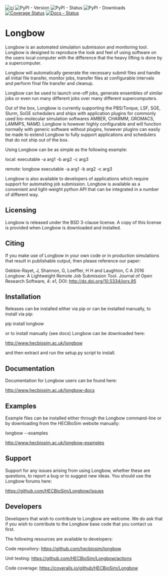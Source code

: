 [![ci](https://github.com/HECBioSim/Longbow/actions/workflows/ci.yaml/badge.svg)](https://github.com/HECBioSim/Longbow/actions/workflows/ci.yaml)
![PyPI - Version](https://img.shields.io/pypi/v/longbow?logo=pypi&logoColor=white)
![PyPI - Status](https://img.shields.io/pypi/status/longbow?logo=pypi&logoColor=white)
![PyPI - Downloads](https://img.shields.io/pypi/dm/longbow?logo=pypi&logoColor=white)
[![Coverage Status](https://coveralls.io/repos/github/HECBioSim/Longbow/badge.svg?branch=main)](https://coveralls.io/github/HECBioSim/Longbow?branch=main)
[![Docs - Status](https://readthedocs.org/projects/longbow/badge/?version=latest)](https://longbow.readthedocs.io/en/latest/?badge=latest)

# Longbow

Longbow is an automated simulation submission and monitoring tool. Longbow
is designed to reproduce the look and feel of using software on the users
local computer with the difference that the heavy lifting is done by a
supercomputer.

Longbow will automatically generate the necessary submit files and handle all
initial file transfer, monitor jobs, transfer files at configurable
intervals and perform final file transfer and cleanup.

Longbow can be used to launch one-off jobs, generate ensembles of similar jobs
or even run many different jobs over many different supercomputers.

Out of the box, Longbow is currently supporting the PBS/Torque, LSF, SGE,
Slurm, SoGE schedulers and ships with application plugins for commonly used
bio-molecular simulation softwares AMBER, CHARMM, GROMACS, LAMMPS, NAMD.
Longbow is however highly configurable and will function normally with generic
software without plugins, however plugins can easily be made to extend Longbow
to fully support applications and schedulers that do not ship out of the box.

Using Longbow can be as simple as the following example:

local: executable -a arg1 -b arg2 -c arg3

remote: longbow executable -a arg1 -b arg2 -c arg3

Longbow is also available to developers of applications which require support
for automating job submission. Longbow is available as a convenient and
light-weight python API that can be integrated in a number of different way.


## Licensing

Longbow is released under the BSD 3-clause license. A copy of this license is
provided when Longbow is downloaded and installed.


## Citing

If you make use of Longbow in your own code or in production simulations that
result in publishable output, then please reference our paper:

Gebbie-Rayet, J, Shannon, G, Loeffler, H H and Laughton, C A 2016 Longbow: 
A Lightweight Remote Job Submission Tool. Journal of Open Research Software, 
4: e1, DOI: http://dx.doi.org/10.5334/jors.95


## Installation

Releases can be installed either via pip or can be installed manually, to
install via pip:

pip install longbow

or to install manually (see docs) Longbow can be downloaded here:

http://www.hecbiosim.ac.uk/longbow

and then extract and run the setup.py script to install.


## Documentation

Documentation for Longbow users can be found here:

http://www.hecbiosim.ac.uk/longbow-docs


## Examples

Example files can be installed either through the Longbow command-line or by
downloading from the HECBioSim website manually:

longbow --examples

http://www.hecbiosim.ac.uk/longbow-examples


## Support

Support for any issues arising from using Longbow, whether these are questions,
to report a bug or to suggest new ideas. You should use the Longbow forums
here:

https://github.com/HECBioSim/Longbow/issues


## Developers

Developers that wish to contribute to Longbow are welcome. We do ask that if
you wish to contribute to the Longbow base code that you contact us first.

The following resources are available to developers:

Code repository: https://github.com/hecbiosim/longbow

Unit testing: https://github.com/HECBioSim/Longbow/actions

Code coverage: https://coveralls.io/github/HECBioSim/Longbow
